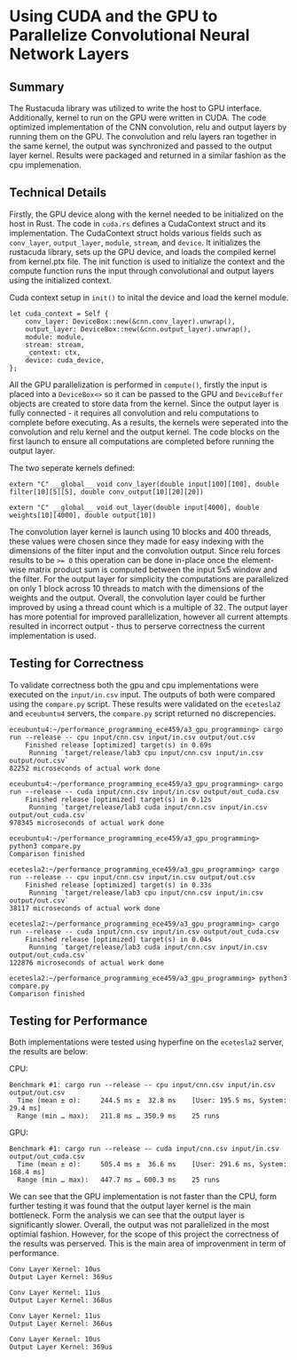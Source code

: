 # Using CUDA and the GPU to Parallelize Convolutional Neural Network Layers

## Summary 

The Rustacuda library was utilized to write the host to GPU interface. Additionally, 
kernel to run on the GPU were written in CUDA. The code optimized implementation of 
the CNN convolution, relu and output layers by running them on the GPU. The convolution and
relu layers ran together in the same kernel, the output was synchronized and passed to
the output layer kernel. Results were packaged and returned in a similar fashion as the
cpu implemenation. 

## Technical Details 

Firstly, the GPU device along with the kernel needed to be initialized on the host in Rust. 
The code in `cuda.rs` defines a CudaContext struct and its implementation. The CudaContext struct holds 
various fields such as `conv_layer`, `output_layer`, `module`, `stream`, and `device`. It initializes 
the rustacuda library, sets up the GPU device, and loads the compiled kernel from kernel.ptx file. 
The init function is used to initialize the context and the 
compute function runs the input through convolutional and output layers using the initialized context.

Cuda context setup in `init()` to inital the device and load the kernel module.
```
let cuda_context = Self {
	conv_layer: DeviceBox::new(&cnn.conv_layer).unwrap(),
	output_layer: DeviceBox::new(&cnn.output_layer).unwrap(),
	module: module,
	stream: stream,
	_context: ctx,
	device: cuda_device,
};
```

All the GPU parallelization is performed in `compute()`, firstly the input is placed into a 
`DeviceBox<>` so it can be passed to the GPU and `DeviceBuffer` objects are created to 
store data from the kernel. Since the output layer is fully connected - it requires all
convolution and relu computations to complete before executing. As a results, the kernels
were seperated into the convolution and relu kernel and the output kernel. The code blocks 
on the first launch to ensure all computations are completed before running the output layer. 

The two seperate kernels defined:
```
extern "C" __global__ void conv_layer(double input[100][100], double filter[10][5][5], double conv_output[10][20][20])

extern "C" __global__ void out_layer(double input[4000], double weights[10][4000], double output[10])
```

The convolution layer kernel is launch using 10 blocks and 400 threads, these values were chosen
since they made for easy indexing with the dimensions of the filter input and the convolution output. 
Since relu forces results to be `>= 0` this operation can be done in-place once the element-wise matrix 
product sum is computed between the input 5x5 window and the filter. For the output layer for simplicity 
the computations are parallelized on only 1 block across 10 threads to match with the dimensions of the weights
and the output. Overall, the convolution layer could be further improved by using a thread count which 
is a multiple of 32. The output layer has more potential for improved parallelization, however all
current attempts resulted in incorrect output - thus to perserve correctness the current implementation is used.

## Testing for Correctness 

To validate correctness both the gpu and cpu implementations were executed on the `input/in.csv` input. The
outputs of both were compared using the `compare.py` script. These results were validated on the 
`ecetesla2` and `eceubuntu4` servers, the `compare.py` script returned no discrepencies. 

```
eceubuntu4:~/performance_programming_ece459/a3_gpu_programming> cargo run --release -- cpu input/cnn.csv input/in.csv output/out.csv
    Finished release [optimized] target(s) in 0.69s
     Running `target/release/lab3 cpu input/cnn.csv input/in.csv output/out.csv`
82252 microseconds of actual work done

eceubuntu4:~/performance_programming_ece459/a3_gpu_programming> cargo run --release -- cuda input/cnn.csv input/in.csv output/out_cuda.csv
    Finished release [optimized] target(s) in 0.12s
     Running `target/release/lab3 cuda input/cnn.csv input/in.csv output/out_cuda.csv`
978345 microseconds of actual work done

eceubuntu4:~/performance_programming_ece459/a3_gpu_programming> python3 compare.py 
Comparison finished
```

```
ecetesla2:~/performance_programming_ece459/a3_gpu_programming> cargo run --release -- cpu input/cnn.csv input/in.csv output/out.csv
    Finished release [optimized] target(s) in 0.33s
     Running `target/release/lab3 cpu input/cnn.csv input/in.csv output/out.csv`
38117 microseconds of actual work done

ecetesla2:~/performance_programming_ece459/a3_gpu_programming> cargo run --release -- cuda input/cnn.csv input/in.csv output/out_cuda.csv
    Finished release [optimized] target(s) in 0.04s
     Running `target/release/lab3 cuda input/cnn.csv input/in.csv output/out_cuda.csv`
122876 microseconds of actual work done

ecetesla2:~/performance_programming_ece459/a3_gpu_programming> python3 compare.py 
Comparison finished
```

## Testing for Performance

Both implementations were tested using hyperfine on the `ecetesla2` server, the results are below: 

CPU:
```
Benchmark #1: cargo run --release -- cpu input/cnn.csv input/in.csv output/out.csv
  Time (mean ± σ):     244.5 ms ±  32.8 ms    [User: 195.5 ms, System: 29.4 ms]
  Range (min … max):   211.8 ms … 350.9 ms    25 runs
```

GPU:
```
Benchmark #1: cargo run --release -- cuda input/cnn.csv input/in.csv output/out_cuda.csv
  Time (mean ± σ):     505.4 ms ±  36.6 ms    [User: 291.6 ms, System: 168.4 ms]
  Range (min … max):   447.7 ms … 600.3 ms    25 runs
```

We can see that the GPU implementation is not faster than the CPU, form further testing
it was found that the output layer kernel is the main bottleneck. Form the analysis we can
see that the output layer is significantly slower. Overall, the output was not parallelized
in the most optimial fashion. However, for the scope of this project the correctness 
of the results was perserved. This is the main area of improvenment in term of performance.

```
Conv Layer Kernel: 10us
Output Layer Kernel: 369us

Conv Layer Kernel: 11us
Output Layer Kernel: 368us

Conv Layer Kernel: 11us
Output Layer Kernel: 366us

Conv Layer Kernel: 10us
Output Layer Kernel: 369us
```

